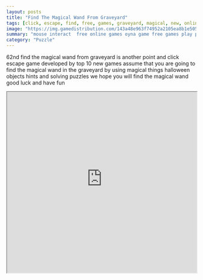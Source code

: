```yaml
---
layout: posts
title: "Find The Magical Wand From Graveyard"
tags: [click, escape, find, free, games, graveyard, magical, new, online, point, room, top10newgames, walkthrough, best, wand, wal, free, online, games, oyna, game, free, games, play, play, games]
image: "https://img.gamedistribution.com/143a48e963f74952a2105ea8b1e50558.jpg"
summary: "mouse interact  free online games oyna game free games play play games"
category: "Puzzle"
---
```


62nd find the magical wand from graveyard is another point and click escape game developed by top 10 new games assume that you are going to find the magical wand in the graveyard by using magical things halloween objects hints and solving puzzles we hope you will find the magical wand good luck and have fun

<iframe width="100%" height="480px;" src="https://flash.gamedistribution.com?game=143a48e963f74952a2105ea8b1e50558"></iframe>